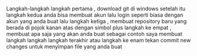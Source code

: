 Langkah-langkah 
langkah pertama , download git di windows 
setelah itu langkah kedua anda bisa membuat akun lalu login seperti biasa dengan akun yang anda buat
lalu langkah ketiga , membuat repository baru yang berada di pojok kanan atas dengan simbol plus
langkah ke empat , membuat apa saja yang akan anda buat sebagai contoh saya membuat langkah langkah
langkah terakhir atau langkah ke enam tekan commit new changes untuk menyimpan file yang anda buat 
